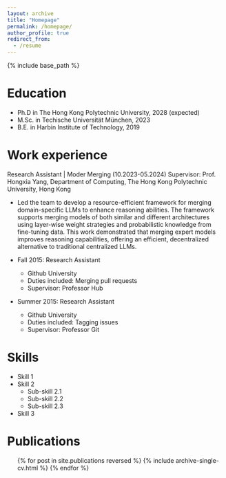 ```yaml
---
layout: archive
title: "Homepage"
permalink: /homepage/
author_profile: true
redirect_from:
  - /resume
---
```


{% include base_path %}

Education
======
* Ph.D in The Hong Kong Polytechnic University, 2028 (expected)
* M.Sc. in Techische Universität München, 2023
* B.E. in Harbin Institute of Technology, 2019

Work experience
======
Research Assistant | Moder Merging (10.2023-05.2024)
Supervisor: Prof. Hongxia Yang, Department of Computing, The Hong Kong Polytechnic University, Hong Kong
  * Led the team to develop a resource-efficient framework for merging domain-specific LLMs to enhance reasoning abilities. The framework supports merging models of both similar and different architectures using layer-wise weight 
strategies and probabilistic knowledge from fine-tuning data. This work demonstrated that merging expert models 
improves reasoning capabilities, offering an efficient, decentralized alternative to traditional centralized LLMs.

* Fall 2015: Research Assistant
  * Github University
  * Duties included: Merging pull requests
  * Supervisor: Professor Hub

* Summer 2015: Research Assistant
  * Github University
  * Duties included: Tagging issues
  * Supervisor: Professor Git
  
Skills
======
* Skill 1
* Skill 2
  * Sub-skill 2.1
  * Sub-skill 2.2
  * Sub-skill 2.3
* Skill 3

Publications
======
  <ul>{% for post in site.publications reversed %}
    {% include archive-single-cv.html %}
  {% endfor %}</ul>
  
<!-- Talks
======
  <ul>{% for post in site.talks reversed %}
    {% include archive-single-talk-cv.html  %}
  {% endfor %}</ul>
  
Teaching
======
  <ul>{% for post in site.teaching reversed %}
    {% include archive-single-cv.html %}
  {% endfor %}</ul>
  
Service and leadership
======
* Currently signed in to 43 different slack teams -->
